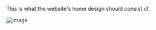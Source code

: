 This is what the website's home design should consist of.

![image](https://github.com/ActivityTheory/Projects/assets/43581481/ef9f27b4-73f9-48c5-8deb-7195aa970520)
